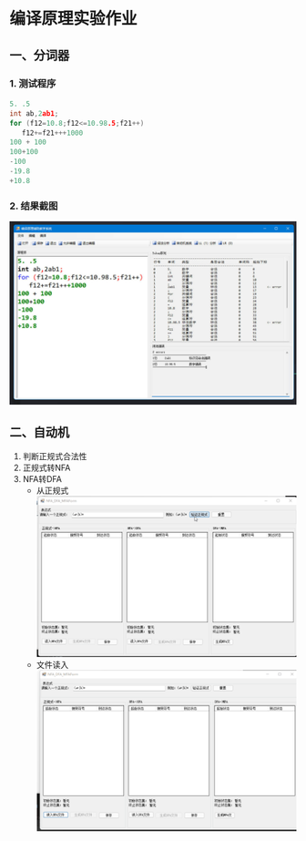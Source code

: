 # 编译原理实验作业

## 一、分词器

### 1. 测试程序

```c
5. .5
int ab,2ab1;
for (f12=10.8;f12<=10.98.5;f21++)
   f12+=f21+++1000
100 + 100
100+100
-100
-19.8
+10.8
```

### 2. 结果截图

![结果截图](./images/1.jpg)

## 二、自动机

1. 判断正规式合法性
2. 正规式转NFA
3. NFA转DFA
   - 从正规式
   ![图 3](images/README/nfa2dfa1.gif)
   - 文件读入
   ![图 4](images/README/nfa2dfa2.gif)
